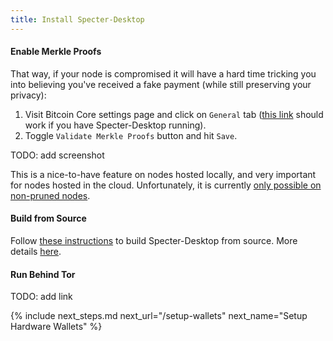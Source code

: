```yaml
---
title: Install Specter-Desktop
---
```


#### Enable Merkle Proofs
That way, if your node is compromised it will have a hard time tricking you into believing you've received a fake payment (while still preserving your privacy):
1. Visit Bitcoin Core settings page and click on `General` tab ([this link](http://localhost:25441/settings/general) should work if you have Specter-Desktop running).
1. Toggle `Validate Merkle Proofs` button and hit `Save`.

TODO: add screenshot

This is a nice-to-have feature on nodes hosted locally, and very important for nodes hosted in the cloud.
Unfortunately, it is currently [only possible on non-pruned nodes](https://github.com/cryptoadvance/specter-desktop/pull/334#issuecomment-685981023).

#### Build from Source
Follow [these instructions](https://github.com/cryptoadvance/specter-desktop#how-to-run) to build Specter-Desktop from source.
More details [here](https://github.com/cryptoadvance/specter-desktop/blob/master/DEVELOPMENT.md).

#### Run Behind Tor
TODO: add link


{% include next_steps.md next_url="/setup-wallets" next_name="Setup Hardware Wallets" %}

